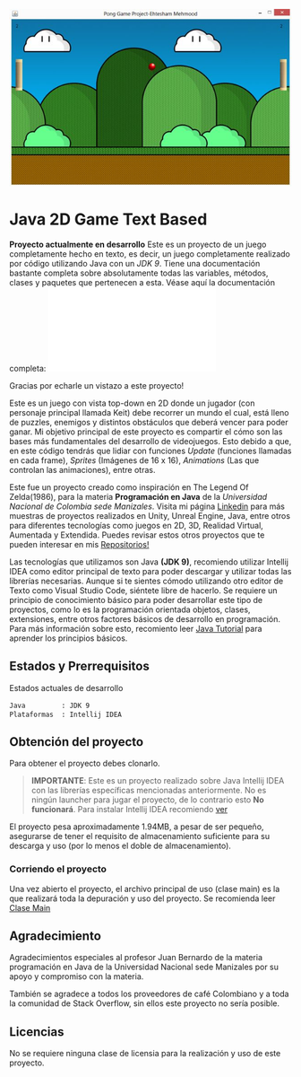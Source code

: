 ![](2022-II/Java%20Programming/Text%20Based%202D%20Game/ImporterdAssets/PongGame.jpg)

# Java 2D Game Text Based

**Proyecto actualmente en desarrollo**
Este es un proyecto de un juego completamente hecho en texto, es decir, un juego completamente realizado
por código utilizando Java con un *JDK 9*. Tiene una documentación bastante completa sobre absolutamente 
todas las variables, métodos, clases y paquetes que pertenecen a esta. Véase aquí la
documentación completa: ![Index](2022-II/Java%20Programming/Text%20Based%202D%20Game/uml/Documentacion/index.html)

Gracias por echarle un vistazo a este proyecto!

Este es un juego con vista top-down en 2D donde un jugador (con personaje principal llamada Keit) debe 
recorrer un mundo el cual, está lleno de puzzles, enemigos y distintos obstáculos que deberá vencer para
poder ganar. Mi objetivo principal de este proyecto es compartir el cómo son las bases más fundamentales 
del desarrollo de videojuegos. Esto debido a que, en este código tendrás que lidiar con funciones *Update* (funciones llamadas en cada frame),
*Sprites* (Imágenes de 16 x 16),  *Animations* (Las que controlan las animaciones), entre otras.

Este fue un proyecto creado como inspiración en The Legend Of Zelda(1986), para la materia **Programación en Java** de la *Universidad Nacional de Colombia sede Manizales*. Visita mi página [Linkedin](https://www.linkedin.com/in/luis-carlos-botero-agudelo-ab8896175/) para más muestras de proyectos realizados en Unity, Unreal Engine, Java, entre otros para diferentes tecnologías como juegos en 2D, 3D, Realidad Virtual, Aumentada y Extendida. Puedes revisar estos otros proyectos que te pueden
interesar en mis [Repositorios!](https://github.com/Luboteroa)

Las tecnologías que utilizamos son Java **(JDK 9)**, recomiendo utilizar Intellij IDEA como editor principal de texto para poder descargar y utilizar todas las librerías
necesarias. Aunque si te sientes cómodo utilizando otro editor de Texto como Visual Studio Code, siéntete libre de hacerlo. Se requiere un principio de conocimiento
básico para poder desarrollar este tipo de proyectos, como lo es la programación orientada objetos, clases, extensiones, entre otros factores básicos de desarrollo en 
programación. Para más información sobre esto, recomiento leer [Java Tutorial](https://www.w3schools.com/java/) para aprender los principios básicos.

## Estados y Prerrequisitos

Estados actuales de desarrollo
```
Java         : JDK 9
Plataformas  : Intellij IDEA
```
## Obtención del proyecto

Para obtener el proyecto debes clonarlo.
>__IMPORTANTE__:
> Este es un proyecto realizado sobre Java Intellij IDEA con las librerías específicas mencionadas anteriormente. 
> No es ningún launcher para jugar el proyecto, de lo contrario esto
> **No funcionará**. Para instalar Intellij IDEA recomiendo [ver](https://drive.google.com/file/d/1MoR2Us4HKEP-TjAl7YXJlZC4dbbFwxr1/view)

El proyecto pesa aproximadamente 1.94MB, a pesar de ser pequeño, asegurarse de tener el requisito de almacenamiento suficiente para su descarga y uso 
(por lo menos el doble de almacenamiento).


### Corriendo el proyecto

Una vez abierto el proyecto, el archivo principal de uso (clase main) es la que realizará toda la depuración y uso del proyecto.
Se recomienda leer [Clase Main](2022-II/Java%20Programming/Text%20Based%202D%20Game/uml/Documentacion/main/Main.html)

## Agradecimiento

Agradecimientos especiales al profesor Juan Bernardo de la materia programación en Java de la Universidad Nacional sede Manizales por su apoyo y compromiso con la materia.

También se agradece a todos los proveedores de café Colombiano y a toda la comunidad de Stack Overflow, sin ellos este proyecto no sería posible.

## Licencias

No se requiere ninguna clase de licensia para la realización y uso de este proyecto.
